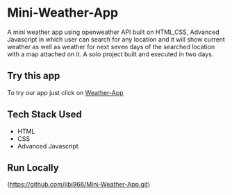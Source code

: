 # Mini-Weather-App

A mini weather app using openweather API built on HTML,CSS, Advanced Javascript in which user can search for any location and it will show current weather as well as weather for next seven days of the searched location with a map attached on it. A solo project built and executed in two days.


## Try this app

To try our app just click on [Weather-App](https://mini-weather-app.vercel.app/) 


## Tech Stack Used

- HTML
- CSS
- Advanced Javascript


## Run Locally

(https://github.com/jibi966/Mini-Weather-App.git)
